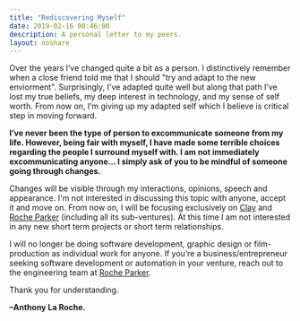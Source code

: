 ```yaml
---
title: "Rediscovering Myself"
date: 2019-02-16 00:46:00
description: A personal letter to my peers.
layout: noshare
---
```


Over the years I’ve changed quite a bit as a person. I distinctively remember when a close friend told me that I should "try and adapt to the new enviorment". Surprisingly, I've adapted quite well but along that path I’ve lost my true beliefs, my deep interest in technology, and my sense of self worth. From now on, I’m giving up my adapted self which I believe is critical step in moving forward.

**I’ve never been the type of person to excommunicate someone from my life. However, being fair with myself, I have made some terrible choices regarding the people I surround myself with. I am not immediately excommunicating anyone… I simply ask of you to be mindful of someone going through changes.**

Changes will be visible through my interactions, opinions, speech and appearance. I'm not interested in discussing this topic with anyone, accept it and move on. From now on, I will be focusing exclusively on [Clay](https://tryclay.com) and [Roche Parker](https://rocheparker.com) (including all its sub-ventures). At this time I am not interested in any new short term projects or short term relationships.

I will no longer be doing software development, graphic design or film-production as individual work for anyone. If you’re a business/entrepreneur seeking software development or automation in your venture, reach out to the engineering team at [Roche Parker](https://www.rocheparker.com/projects/).

Thank you for understanding.

**–Anthony La Roche.**